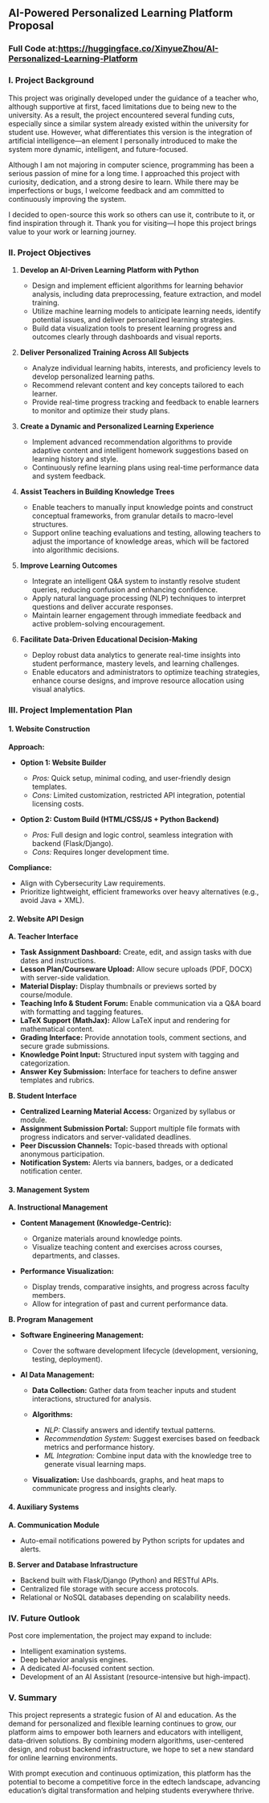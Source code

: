 ## AI-Powered Personalized Learning Platform Proposal

### Full Code at:https://huggingface.co/XinyueZhou/AI-Personalized-Learning-Platform
### I. Project Background

This project was originally developed under the guidance of a teacher who, although supportive at first, faced limitations due to being new to the university. As a result, the project encountered several funding cuts, especially since a similar system already existed within the university for student use. However, what differentiates this version is the integration of artificial intelligence—an element I personally introduced to make the system more dynamic, intelligent, and future-focused.

Although I am not majoring in computer science, programming has been a serious passion of mine for a long time. I approached this project with curiosity, dedication, and a strong desire to learn. While there may be imperfections or bugs, I welcome feedback and am committed to continuously improving the system.

I decided to open-source this work so others can use it, contribute to it, or find inspiration through it. Thank you for visiting—I hope this project brings value to your work or learning journey.

### II. Project Objectives

1. **Develop an AI-Driven Learning Platform with Python**
   - Design and implement efficient algorithms for learning behavior analysis, including data preprocessing, feature extraction, and model training.
   - Utilize machine learning models to anticipate learning needs, identify potential issues, and deliver personalized learning strategies.
   - Build data visualization tools to present learning progress and outcomes clearly through dashboards and visual reports.

2. **Deliver Personalized Training Across All Subjects**
   - Analyze individual learning habits, interests, and proficiency levels to develop personalized learning paths.
   - Recommend relevant content and key concepts tailored to each learner.
   - Provide real-time progress tracking and feedback to enable learners to monitor and optimize their study plans.

3. **Create a Dynamic and Personalized Learning Experience**
   - Implement advanced recommendation algorithms to provide adaptive content and intelligent homework suggestions based on learning history and style.
   - Continuously refine learning plans using real-time performance data and system feedback.

4. **Assist Teachers in Building Knowledge Trees**
   - Enable teachers to manually input knowledge points and construct conceptual frameworks, from granular details to macro-level structures.
   - Support online teaching evaluations and testing, allowing teachers to adjust the importance of knowledge areas, which will be factored into algorithmic decisions.

5. **Improve Learning Outcomes**
   - Integrate an intelligent Q&A system to instantly resolve student queries, reducing confusion and enhancing confidence.
   - Apply natural language processing (NLP) techniques to interpret questions and deliver accurate responses.
   - Maintain learner engagement through immediate feedback and active problem-solving encouragement.

6. **Facilitate Data-Driven Educational Decision-Making**
   - Deploy robust data analytics to generate real-time insights into student performance, mastery levels, and learning challenges.
   - Enable educators and administrators to optimize teaching strategies, enhance course designs, and improve resource allocation using visual analytics.

### III. Project Implementation Plan

#### 1. Website Construction

**Approach:**

- **Option 1: Website Builder**
  - *Pros:* Quick setup, minimal coding, and user-friendly design templates.
  - *Cons:* Limited customization, restricted API integration, potential licensing costs.

- **Option 2: Custom Build (HTML/CSS/JS + Python Backend)**
  - *Pros:* Full design and logic control, seamless integration with backend (Flask/Django).
  - *Cons:* Requires longer development time.

**Compliance:**

- Align with Cybersecurity Law requirements.
- Prioritize lightweight, efficient frameworks over heavy alternatives (e.g., avoid Java + XML).

#### 2. Website API Design

**A. Teacher Interface**

- **Task Assignment Dashboard:** Create, edit, and assign tasks with due dates and instructions.
- **Lesson Plan/Courseware Upload:** Allow secure uploads (PDF, DOCX) with server-side validation.
- **Material Display:** Display thumbnails or previews sorted by course/module.
- **Teaching Info & Student Forum:** Enable communication via a Q&A board with formatting and tagging features.
- **LaTeX Support (MathJax):** Allow LaTeX input and rendering for mathematical content.
- **Grading Interface:** Provide annotation tools, comment sections, and secure grade submissions.
- **Knowledge Point Input:** Structured input system with tagging and categorization.
- **Answer Key Submission:** Interface for teachers to define answer templates and rubrics.

**B. Student Interface**

- **Centralized Learning Material Access:** Organized by syllabus or module.
- **Assignment Submission Portal:** Support multiple file formats with progress indicators and server-validated deadlines.
- **Peer Discussion Channels:** Topic-based threads with optional anonymous participation.
- **Notification System:** Alerts via banners, badges, or a dedicated notification center.

#### 3. Management System

**A. Instructional Management**

- **Content Management (Knowledge-Centric):**
  - Organize materials around knowledge points.
  - Visualize teaching content and exercises across courses, departments, and classes.

- **Performance Visualization:**
  - Display trends, comparative insights, and progress across faculty members.
  - Allow for integration of past and current performance data.

**B. Program Management**

- **Software Engineering Management:**
  - Cover the software development lifecycle (development, versioning, testing, deployment).

- **AI Data Management:**

  - **Data Collection:** Gather data from teacher inputs and student interactions, structured for analysis.
  
  - **Algorithms:**
    - *NLP:* Classify answers and identify textual patterns.
    - *Recommendation System:* Suggest exercises based on feedback metrics and performance history.
    - *ML Integration:* Combine input data with the knowledge tree to generate visual learning maps.

  - **Visualization:** Use dashboards, graphs, and heat maps to communicate progress and insights clearly.

#### 4. Auxiliary Systems

**A. Communication Module**

- Auto-email notifications powered by Python scripts for updates and alerts.

**B. Server and Database Infrastructure**

- Backend built with Flask/Django (Python) and RESTful APIs.
- Centralized file storage with secure access protocols.
- Relational or NoSQL databases depending on scalability needs.

### IV. Future Outlook

Post core implementation, the project may expand to include:

- Intelligent examination systems.
- Deep behavior analysis engines.
- A dedicated AI-focused content section.
- Development of an AI Assistant (resource-intensive but high-impact).

### V. Summary

This project represents a strategic fusion of AI and education. As the demand for personalized and flexible learning continues to grow, our platform aims to empower both learners and educators with intelligent, data-driven solutions. By combining modern algorithms, user-centered design, and robust backend infrastructure, we hope to set a new standard for online learning environments.

With prompt execution and continuous optimization, this platform has the potential to become a competitive force in the edtech landscape, advancing education’s digital transformation and helping students everywhere thrive.
